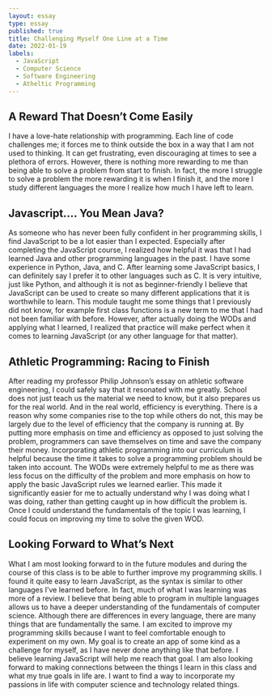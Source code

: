```yaml
--- 
layout: essay
type: essay
published: true
title: Challenging Myself One Line at a Time
date: 2022-01-19
labels:
  - JavaScript
  - Computer Science
  - Software Engineering
  - Atheltic Programming
---
```


## A Reward That Doesn’t Come Easily

I have a love-hate relationship with programming. Each line of code challenges me; it forces me to think outside the box in a way that I am not used to thinking. It can get frustrating, even discouraging at times to see a plethora of errors. However, there is nothing more rewarding to me than being able to solve a problem from start to finish. In fact, the more I struggle to solve a problem the more rewarding it is when I finish it, and the more I study different languages the more I realize how much I have left to learn.


## Javascript…. You Mean Java?

As someone who has never been fully confident in her programming skills, I find JavaScript to be a lot easier than I expected. Especially after completing the JavaScript course, I realized how helpful it was that I had learned Java and other programming languages  in the past. I have some experience in Python, Java, and C. After learning some JavaScript basics, I can definitely say I prefer it to other languages such as C. It is very intuitive, just like Python, and although it is not as beginner-friendly I believe that JavaScript can be used to create so many different applications that it is worthwhile to learn. This module taught me some things that I previously did not know, for example first class functions is a new term to me that I had not been familiar with before. However, after actually doing the WODs and applying what I learned, I realized that practice will make perfect when it comes to learning  JavaScript (or any other language for that matter).


## Athletic Programming: Racing to Finish 

After reading my professor Philip Johnson’s essay on athletic software engineering, I could safely say that it resonated with me greatly. School does not just teach us the material we need to know, but it also prepares us for the real world. And in the real world, efficiency is everything. There is a reason why some companies rise to the top while others do not, this may be largely due to the level of efficiency that the company is running at. By putting more emphasis on time and efficiency as opposed to just solving the problem, programmers can save themselves on  time and save the company their money. Incorporating athletic programming into our curriculum is helpful because the time it takes to solve a programming problem should be taken into account. The WODs were extremely helpful to me as there was less focus on the difficulty of the problem and more emphasis on how to apply the basic JavaScript rules we learned earlier. This made it significantly easier for me to actually understand why I was doing what I was doing, rather than getting caught up in how difficult the problem is. Once I could understand the fundamentals of the topic I was learning, I could focus on improving my time to solve the given WOD. 


## Looking Forward to What’s Next

What I am most looking forward to in the future modules and during the course of this class is to be able to further improve my programming skills. I found it quite easy to learn JavaScript, as the syntax is similar to other languages I’ve learned before. In fact, much of what I was learning was more of a review. I believe that being able to program in multiple languages allows us to have a deeper understanding of the fundamentals of computer science. Although there are differences in every language, there are many things that are fundamentally the same. I am excited to improve my programming skills because I want to feel comfortable enough to experiment on my own. My goal is to create an app of some kind as a challenge for myself, as I have never done anything like that before. I believe learning JavaScript will help me reach that goal. I am also looking forward to making connections between the things I learn in this class and what my true goals in life are. I want to find a way to incorporate my passions in life with computer science and technology related things.
